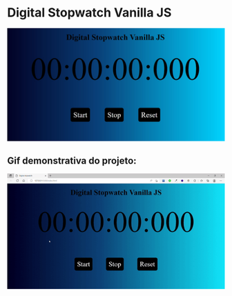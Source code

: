 # Digital Stopwatch Vanilla JS 

![Print do projeto](https://github.com/ruancastro/desafios_javascript_frontend/blob/main/Desafio%200%20-%20Cronometro/images/print%20projeto%20-%20desktop.jpg)

## Gif demonstrativa do projeto:
<p align="center">
  <img src="https://github.com/ruancastro/desafios_javascript_frontend/blob/main/Desafio%200%20-%20Cronometro/images/responsividade_e_funcionamento.gif" />
</p>
